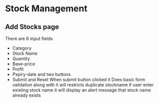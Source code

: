 # Stock Management

## Add Stocks page
  There are 6 input fields
  * Category
  * Stock Name
  * Quantity
  * Base-price
  * Profit
  * Pxpiry-date
    and two buttons 
  * Submit and Reset
  When submit button clicked it Does basic form validation along with it will restricts duplicate stockname if user enter existing stock name it will display an alert message that stock name already exists
 
